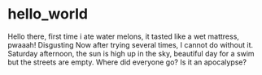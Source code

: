 # hello_world

Hello there, first time i ate water melons, it tasted like a wet mattress, pwaaah! Disgusting
Now after trying several times, I cannot do without it.
Saturday afternoon, the sun is high up in the sky, beautiful day for a swim but the streets are empty. Where did everyone go? Is it an apocalypse? 
